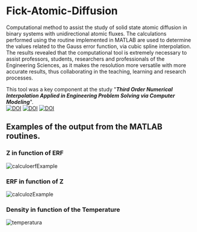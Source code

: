 # Fick-Atomic-Diffusion
Computational method to assist the study of solid state atomic diffusion in binary systems with unidirectional atomic fluxes.
The calculations performed using the routine implemented in MATLAB  are used to determine the values related to the Gauss error function, via cubic spline interpolation. The results revealed that the computational tool  is  extremely  necessary  to  assist  professors,  students,  researchers  and  professionals  of  the  Engineering  Sciences,  as  it  makes  the  resolution  more  versatile  with  more  accurate  results,  thus  collaborating in the teaching, learning and research processes. 


This tool was a key component at the study "***Third Order Numerical Interpolation Applied in Engineering Problem Solving via Computer Modeling***".<br>
[![DOI](https://zenodo.org/badge/464933488.svg)](https://zenodo.org/account/settings/github/repository/Heictor/Fick-Atomic-Diffusion)
[![DOI](https://img.shields.io/badge/RG-Research%20Gate-brightgreen)](https://www.researchgate.net/publication/339443349_Third_Order_Numerical_Interpolation_Applied_in_Engineering_Problem_Solving_via_Computer_Modeling/related)
[![DOI](https://img.shields.io/badge/CBR19%C2%B0-Conference%20Paper-blue)](http://aprepro.org.br/conbrepro/2019/anais/)


## Examples of the output from the MATLAB routines.
### Z in function of ERF
![calculoerfExample](https://user-images.githubusercontent.com/39010251/156195787-8e87e9bd-ff2a-44ea-9308-14fb9fd0df80.png) <br>

### ERF in function of Z
![calculozExample](https://user-images.githubusercontent.com/39010251/156195859-0ef2272c-7674-4f47-8997-0a971f3dcf9c.png) <br>

### Density in function of the Temperature

![temperatura](https://user-images.githubusercontent.com/39010251/156195931-6177051c-ea08-40d4-a318-8b5723914ade.png)
